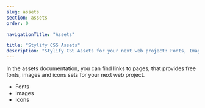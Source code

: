 ```yaml
---
slug: assets
section: assets
order: 0

navigationTitle: "Assets"

title: "Stylify CSS Assets"
description: "Stylify CSS Assets for your next web project: Fonts, Images, Icons and a lot more."
---
```


In the assets documentation, you can find links to pages, that provides free fonts, images and icons sets for your next web project.

- <nuxt-link to="/snippets/assets/fonts">Fonts</nuxt-link>
- <nuxt-link to="/snippets/assets/images">Images</nuxt-link>
- <nuxt-link to="/snippets/assets/icons">Icons</nuxt-link>
